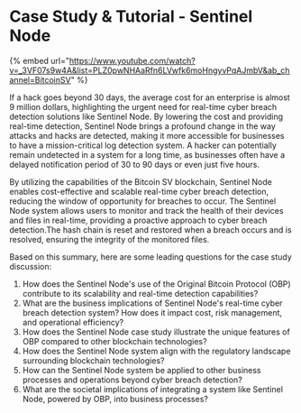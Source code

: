 # Case Study & Tutorial - Sentinel Node

{% embed url="https://www.youtube.com/watch?v=_3VF07s9w4A&list=PLZ0pwNHAaRfn6LVwfk6moHngyvPqAJmbV&ab_channel=BitcoinSV" %}

If a hack goes beyond 30 days, the average cost for an enterprise is almost 9 million dollars, highlighting the urgent need for real-time cyber breach detection solutions like Sentinel Node. By lowering the cost and providing real-time detection, Sentinel Node brings a profound change in the way attacks and hacks are detected, making it more accessible for businesses to have a mission-critical log detection system. A hacker can potentially remain undetected in a system for a long time, as businesses often have a delayed notification period of 30 to 90 days or even just five hours.

By utilizing the capabilities of the Bitcoin SV blockchain, Sentinel Node enables cost-effective and scalable real-time cyber breach detection, reducing the window of opportunity for breaches to occur. The Sentinel Node system allows users to monitor and track the health of their devices and files in real-time, providing a proactive approach to cyber breach detection.The hash chain is reset and restored when a breach occurs and is resolved, ensuring the integrity of the monitored files.

Based on this summary, here are some leading questions for the case study discussion:

1. How does the Sentinel Node's use of the Original Bitcoin Protocol (OBP) contribute to its scalability and real-time detection capabilities?
2. What are the business implications of Sentinel Node's real-time cyber breach detection system? How does it impact cost, risk management, and operational efficiency?
3. How does the Sentinel Node case study illustrate the unique features of OBP compared to other blockchain technologies?
4. How does the Sentinel Node system align with the regulatory landscape surrounding blockchain technologies?
5. How can the Sentinel Node system be applied to other business processes and operations beyond cyber breach detection?
6. What are the societal implications of integrating a system like Sentinel Node, powered by OBP, into business processes?
